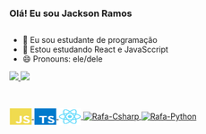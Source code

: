 ### Olá! Eu sou Jackson Ramos
##
- 🔭 Eu sou estudante de programação
- 🌱 Estou estudando React e JavaSccript 
- 😄 Pronouns: ele/dele

<div>
  <a href="https://github.com/Jackson-Ramos" >
     <img height="180em" src="https://github-readme-stats.vercel.app/api?username=Jackson-Ramos&show_icons=true&theme=transparent"/>
  <img height="180em" src="https://github-readme-stats.vercel.app/api/top-langs/?username=Jackson-Ramos&layout=compact&theme=transparent"/>
</div>

##

<div style="display: inline_block"><br>
  <img align="center" alt="Rafa-Js" height="30" width="40" src="https://raw.githubusercontent.com/devicons/devicon/master/icons/javascript/javascript-plain.svg">
  <img align="center" alt="Rafa-Ts" height="30" width="40" src="https://raw.githubusercontent.com/devicons/devicon/master/icons/typescript/typescript-plain.svg">
  <img align="center" alt="Rafa-React" height="30" width="40" src="https://raw.githubusercontent.com/devicons/devicon/master/icons/react/react-original.svg">
   <img align="center" alt="Rafa-Csharp" height="35" width="40" src="https://cdn.jsdelivr.net/gh/devicons/devicon/icons/java/java-original.svg">
  <img align="center" alt="Rafa-Python" height="30" width="40" src="https://cdn.jsdelivr.net/gh/devicons/devicon/icons/spring/spring-original.svg">
</div>
